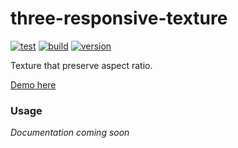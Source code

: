 # three-responsive-texture

[![test](https://github.com/juliendargelos/three-responsive-texture/workflows/test/badge.svg?branch=master)](https://github.com/juliendargelos/three-responsive-texture/actions?workflow=test)
[![build](https://github.com/juliendargelos/three-responsive-texture/workflows/build/badge.svg?branch=master)](https://github.com/juliendargelos/three-responsive-texture/actions?workflow=build)
[![version](https://img.shields.io/github/package-json/v/juliendargelos/three-responsive-texture)](https://github.com/juliendargelos/three-responsive-texture)

Texture that preserve aspect ratio.

[Demo here](https://juliendargelos.com/three-responsive-texture)

### Usage

*Documentation coming soon*

